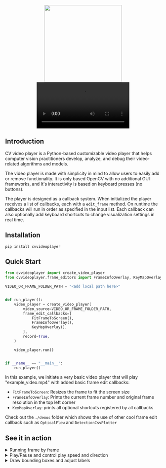 <div align="center"><img src=https://github.com/user-attachments/assets/88f4e3af-0fd3-41dc-9515-85a58dfdf2fc width="250"></div>

<div align="center"><video src=https://github.com/user-attachments/assets/426e3880-7d18-4930-931a-12e2627c29fc></div>

## Introduction
CV video player is a Python-based customizable video player that helps computer vision practitioners
develop, analyze, and debug their video-related algorithms and models.

The video player is made with simplicity in mind to allow users to easily add or remove functionality.
It is only based OpenCV with no additional GUI frameworks, and
It's interactivity is based on keyboard presses (no buttons).

The player is designed as a callback system. When initialized the player receives a 
list of callbacks, each with a `edit_frame` method.
On runtime the callbacks will run in order as specified in the input list. Each callback can also optionally add 
keyboard shortcuts to change visualization settings in real time.

## Installation
`pip install cvvideoplayer`

## Quick Start

```python
from cvvideoplayer import create_video_player
from cvvideoplayer.frame_editors import FrameInfoOverlay, KeyMapOverlay, FitFrameToScreen

VIDEO_OR_FRAME_FOLDER_PATH = "<add local path here>"


def run_player():
    video_player = create_video_player(
        video_source=VIDEO_OR_FRAME_FOLDER_PATH,
        frame_edit_callbacks=[
            FitFrameToScreen(),
            FrameInfoOverlay(),
            KeyMapOverlay(),
        ],
        record=True,
    )

    video_player.run()


if __name__ == "__main__":
    run_player()
``` 

In this example, we initiate a very basic video player that will play "example_video.mp4" with added basic
frame edit callbacks:
- `FitFrameToScreen`: Resizes the frame to fit the screen size
- `FrameInfoOverlay`: Prints the current frame number and original frame resolution in the top left corner
- `KeyMapOverlay`: prints all optional shortcuts registered by all callbacks

Check out the `./demos` folder which shows the use of other cool frame edit callback
such as `OpticalFlow` and `DetectionCsvPlotter`
## See it in action
<details>
<summary>Running frame by frame</summary>
    
![frame_by_frame](https://github.com/danieltomer1/CVVideoPlayer/assets/163285251/7db8cb8c-0075-416c-9901-aa2f4bb49080)
</details>

<details>
<summary>Play/Pause and control play speed and direction</summary>
    
![playpause](https://github.com/danieltomer1/CVVideoPlayer/assets/163285251/fcf38b37-ec9c-4250-8c2f-6f123154c1e4)
</details>

<details>
<summary>Draw bounding boxes and adjust labels</summary>
    
![bboxes](https://github.com/danieltomer1/CVVideoPlayer/assets/163285251/0a6e07de-a015-48b4-b510-2c203e0d69f4)
</details>


